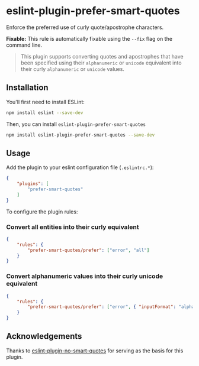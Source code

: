 # eslint-plugin-prefer-smart-quotes

Enforce the preferred use of curly quote/apostrophe characters.

**Fixable:** This rule is automatically fixable using the `--fix` flag on the command line.

> This plugin supports converting quotes and apostrophes that have been specified using their `alphanumeric` or `unicode` equivalent into their curly `alphanumeric` or `unicode` values.

## Installation

You'll first need to install ESLint:

```bash
npm install eslint --save-dev
```

Then, you can install `eslint-plugin-prefer-smart-quotes`

```bash
npm install eslint-plugin-prefer-smart-quotes --save-dev
```

## Usage

Add the plugin to your eslint configuration file (`.eslintrc.*`):

```json
{
    "plugins": [
        "prefer-smart-quotes"
    ]
}
```

To configure the plugin rules:

### Convert all entities into their curly equivalent

```json
{
    "rules": {
        "prefer-smart-quotes/prefer": ["error", "all"]
    }
}
```

### Convert alphanumeric values into their curly unicode equivalent

```json
{
    "rules": {
        "prefer-smart-quotes/prefer": ["error", { "inputFormat": "alphanumeric", "outputFormat": "unicode" }]
    }
}
```

## Acknowledgements

Thanks to [eslint-plugin-no-smart-quotes](https://github.com/seleb/eslint-plugin-no-smart-quotes) for serving as the basis 
for this plugin. 
